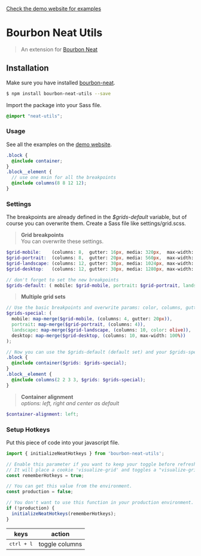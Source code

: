 [Check the demo website for examples](https://neat-utils.kteng.org)

# Bourbon Neat Utils

> An extension for [Bourbon Neat](https://neat.bourbon.io)


## Installation
Make sure you have installed [bourbon-neat](https://github.com/thoughtbot/neat).

```bash
$ npm install bourbon-neat-utils --save
```

Import the package into your Sass file.
```scss
@import "neat-utils";
```


### Usage
See all the examples on the [demo website](https://neat-utils.kteng.org/#container).

```scss
.block {
  @include container;
}
.block__element {
  // use one mxin for all the breakpoints
  @include columns(8 8 12 12);
}
```


### Settings

The breakpoints are already defined in the *$grids-default* variable, but of course you can overwrite them.
Create a Sass file like settings/grid.scss.

> **Grid breakpoints**<br>
You can overwrite these settings.

```scss
$grid-mobile:    (columns: 8,  gutter: 16px, media: 320px,  max-width: 100%,   color: orange);
$grid-portrait:  (columns: 8,  gutter: 20px, media: 560px,  max-width: 100%,   color: lime);
$grid-landscape: (columns: 12, gutter: 30px, media: 1024px, max-width: 100%,   color: tomato);
$grid-desktop:   (columns: 12, gutter: 30px, media: 1280px, max-width: 1280px, color: plum);

// don't forget to set the new breakpoints
$grids-default: ( mobile: $grid-mobile, portrait: $grid-portrait, landscape: $grid-landscape, desktop: $grid-desktop);
```

> **Multiple grid sets**


```scss
// Use the basic breakpoints and overwrite params: color, columns, gutter, media and max-width.
$grids-special: (
  mobile: map-merge($grid-mobile, (columns: 4, gutter: 20px)),
  portrait: map-merge($grid-portrait, (columns: 4)),
  landscape: map-merge($grid-landscape, (columns: 10, color: olive)),
  desktop: map-merge($grid-desktop, (columns: 10, max-width: 100%))
);

// Now you can use the $grids-default (default set) and your $grids-special-breakpoints set.
.block {
  @include container($grids: $grids-special);
}
.block__element {
  @include columns(2 2 3 3, $grids: $grids-special);
}
```

> **Container alignment**<br>
*options: left, right and center as default*

```scss
$container-alignment: left;
```


### Setup Hotkeys

Put this piece of code into your javascript file.

```js
import { initializeNeatHotkeys } from 'bourbon-neat-utils';

// Enable this parameter if you want to keep your toggle before refreshing the page.
// It will place a cookie 'visualize-grid' and toggles a "visualize-grid" class on your HTML tag.
const rememberHotkeys = true;

// You can get this value from the environment.
const production = false;

// You don't want to use this function in your production environment.
if (!production) {
  initializeNeatHotkeys(rememberHotkeys);
}
```

keys | action
--|--
<kbd>ctrl + l</kbd> | toggle columns